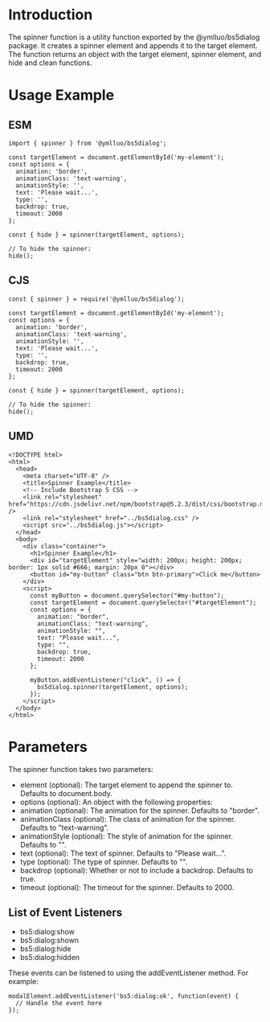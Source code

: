 # Introduction

The spinner function is a utility function exported by the @ymlluo/bs5dialog package. It creates a spinner element and appends it to the target element. The function returns an object with the target element, spinner element, and hide and clean functions.

# Usage Example

## ESM

```
import { spinner } from '@ymlluo/bs5dialog';

const targetElement = document.getElementById('my-element');
const options = {
  animation: 'border',
  animationClass: 'text-warning',
  animationStyle: '',
  text: 'Please wait...',
  type: '',
  backdrop: true,
  timeout: 2000
};

const { hide } = spinner(targetElement, options);

// To hide the spinner:
hide();
```

## CJS


```
const { spinner } = require('@ymlluo/bs5dialog');

const targetElement = document.getElementById('my-element');
const options = {
  animation: 'border',
  animationClass: 'text-warning',
  animationStyle: '',
  text: 'Please wait...',
  type: '',
  backdrop: true,
  timeout: 2000
};

const { hide } = spinner(targetElement, options);

// To hide the spinner:
hide();
```

## UMD

```
<!DOCTYPE html>
<html>
  <head>
    <meta charset="UTF-8" />
    <title>Spinner Example</title>
    <!-- Include Bootstrap 5 CSS -->
    <link rel="stylesheet" href="https://cdn.jsdelivr.net/npm/bootstrap@5.2.3/dist/css/bootstrap.min.css" />
    <link rel="stylesheet" href="../bs5dialog.css" />
    <script src="../bs5dialog.js"></script>
  </head>
  <body>
    <div class="container">
      <h1>Spinner Example</h1>
      <div id="targetElement" style="width: 200px; height: 200px; border: 1px solid #666; margin: 20px 0"></div>
      <button id="my-button" class="btn btn-primary">Click me</button>
    </div>
    <script>
      const myButton = document.querySelector("#my-button");
      const targetElement = document.querySelector("#targetElement");
      const options = {
        animation: "border",
        animationClass: "text-warning",
        animationStyle: "",
        text: "Please wait...",
        type: "",
        backdrop: true,
        timeout: 2000
      };

      myButton.addEventListener("click", () => {
        bs5dialog.spinner(targetElement, options);
      });
    </script>
  </body>
</html>

```

# Parameters

The spinner function takes two parameters:

- element (optional): The target element to append the spinner to. Defaults to document.body.
- options (optional): An object with the following properties:
- animation (optional): The animation for the spinner. Defaults to "border".
- animationClass (optional): The class of animation for the spinner. Defaults to "text-warning".
- animationStyle (optional): The style of animation for the spinner. Defaults to "".
- text (optional): The text of spinner. Defaults to "Please wait...".
- type (optional): The type of spinner. Defaults to "".
- backdrop (optional): Whether or not to include a backdrop. Defaults to true.
- timeout (optional): The timeout for the spinner. Defaults to 2000.


## List of Event Listeners

- bs5:dialog:show
- bs5:dialog:shown
- bs5:dialog:hide
- bs5:dialog:hidden

These events can be listened to using the addEventListener method. For example:

```
modalElement.addEventListener('bs5:dialog:ok', function(event) {
  // Handle the event here
});
```
